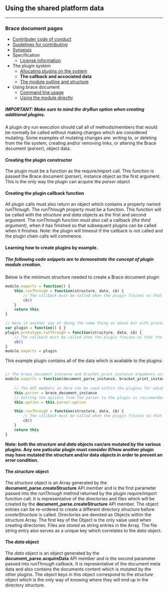 ## Using the shared platform data 

---
### Brace document pages
* [Contributer code of conduct](https://github.com/restarian/brace_document/blob/master/docs/contributer_code_of_conduct.md)
* [Guidelines for contributing](https://github.com/restarian/brace_document/blob/master/docs/guidelines_for_contributing.md)
* [Synopsis](https://github.com/restarian/brace_document/blob/master/docs/synopsis.md)
* Specification
  * [License information](https://github.com/restarian/brace_document/blob/master/docs/specification/license_information.md)
* The plugin system
  * [Allocating plugins on the system](https://github.com/restarian/brace_document/blob/master/docs/the_plugin_system/allocating_plugins_on_the_system.md)
  * **The callback and accociated data**
  * [The module outline and structure](https://github.com/restarian/brace_document/blob/master/docs/the_plugin_system/the_module_outline_and_structure.md)
* Using brace document
  * [Command line usage](https://github.com/restarian/brace_document/blob/master/docs/using_brace_document/command_line_usage.md)
  * [Using the module directly](https://github.com/restarian/brace_document/blob/master/docs/using_brace_document/using_the_module_directly.md)

##### IMPORTANT: Make sure to mind the *dryRun* option when creating additional plugins.
A plugin dry run execution should call all of methods/members that would be normally be called without making changes which are considered mutating. Some examples of mutating changes are: writing to, or deleting from the file system, creating and/or removing links, or altering the Brace document (*parser*), object data.

#### Creating the plugin constructor
The plugin must be a function as the require/import call. This function is passed the Brace document (*parser*), instance object as the first argument. This is the only way the plugin can acquire the *parser* object

#### Creating the plugin callback function 
All plugin calls must also return an object which contains a property named *runThrough*. The *runThrough* property must be a function. This function will be called with the *structure* and *data* objects as the first and second argument. The *runThrough* function must also call a callback (*the third argument*), when it has finished so that subsequent plugins can be called when it finishes.
Note: the plugin will timeout if the callback is not called and the plugin chain calls will commence.

#### Learning how to create plugins by example.
##### The following code snippets are to demonstrate the concept of plugin module creation.

Below is the minimum structure needed to create a Brace document plugin
```javascript
module.exports = function() {
	this.runThrough = function(structure, data, cb) {
		// The callback must be called when the plugin finises so that the other plugins are called.	
		cb()
	}
	return this
}

// Here is another way of doing the same thing as above but with prototypes
var plugin = function() { }
plugin.prototype.runThrough = function(structure, data, cb) {
	// The callback must be called when the plugin finises so that the other plugins are called.	
	cb()
}
module.exports = plugin
```

This example plugin contains all of the data which is available to the plugins:
```javascript

// The brace_document_instance and bracket_print_instance arguments are optional but it is recommeded to save these to the plugin constructor like below.
module.exports = function(document_parse_instance, bracket_print_instance) {
	
	// The API members in here can be used within the plugins for advanced usage.
	this.parser = brace_document_instance
	// Setting the options from the parser to the plugin is reccomended sense the option data collected from all of the plugins will be available in it.
	this.option = this.parser.option

	this.runThrough = function(structure, data, cb) {
		// The callback must be called when the plugin finises so that the other plugins are called.	
		cb()
	}
	return this
}
```

**Note: both the *structure* and *data* objects can/are mutated by the various plugins. Any one paticular plugin must consider if/how another plugin may have mutated the structure and/or data objects in order to prevent an error condition.**

#### The *structure* object
The *structure* object is an Array generated by the **document_parse.createStructure** API member and is the first parameter passed into the *runThrough* method returned by the plugin require/import function call. It is representative of the directories and files which will be created by the **document_parse.createStructure** API member. The object entries can be re-ordered to create a different directory structure before *createStructure* is called.
Directories are denoted as Objects within the structure Array. The first key of the Object is the only value used when creating directories. Files are stored as string entries in the Array. The file string entry also serves as a unique key which correlates to the *data* object.

#### The *data* object
The *data* object is an object generated by the **document_parse.acquireData** API member and is the second parameter passed into *runThrough* callback. It is representative of the document meta data and also contains the documents content which is mutated by the other plugins. The object keys in this object correspond to the *structure* object which is the only way of knowing where they will end up in the directory structure. 


